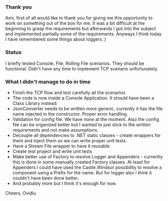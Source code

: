 ### Thank you
Aviv, first of all would like to thank you for giving me this opportunity to work on something out of the box for me. It was a bit difficult at the beginning to grasp the requirements but afterwards I got into the subject and implemented partially some of the requirements. Anyways I think today I have remembered some things about loggers :)

### Status
I briefly tested Console, File, Rolling File scenarios. They should be functional. Didn't have any time to implement TCP scenario unfortunately.

### What I didn't manage to do in time
- Finish the TCP flow and test carefully all the scenarios
- The code is now inside a Console Application. It should have been a Class Library instead.
- JsonConverter needs to be written more generic, currently it has the file name injected in the constructor. Proper error handling.
- Validation for config file. We have none at the moment. Also the config file can be organized better but I wanted to just stick to the written requirements and not make assumptions.
- Decouple all dependencies to .NET static classes - create wrappers for them and inject them so we can write proper unit tests.
- Have a Stream File wrapper to have it reusable
- Create test project and write unit tests
- Make better use of Factory to resolve Logger and Appenders - currently this is done in some manually created Factory classes. At least for Appenders I could have used the Castle.Windsor possibility to resolve a component using a Prefix for the name. But for logger also I think it couldn't have been done better.
- And probably more but I think it's enough for now.

Cheers,
Ovidiu